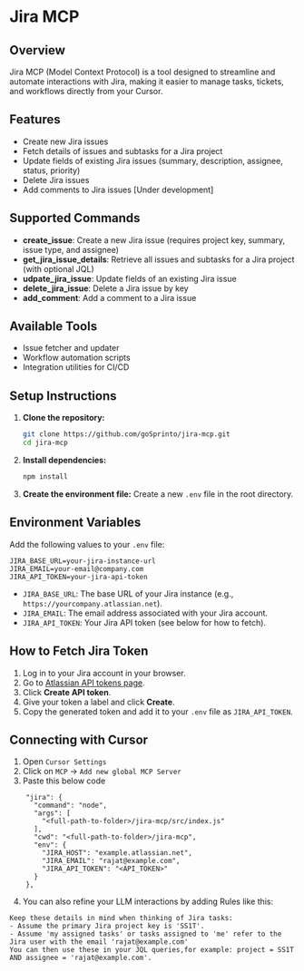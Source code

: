 # Jira MCP

## Overview
Jira MCP (Model Context Protocol) is a tool designed to streamline and automate interactions with Jira, making it easier to manage tasks, tickets, and workflows directly from your Cursor.

## Features
- Create new Jira issues
- Fetch details of issues and subtasks for a Jira project
- Update fields of existing Jira issues (summary, description, assignee, status, priority)
- Delete Jira issues
- Add comments to Jira issues [Under development]

## Supported Commands
- **create_issue**: Create a new Jira issue (requires project key, summary, issue type, and assignee)
- **get_jira_issue_details**: Retrieve all issues and subtasks for a Jira project (with optional JQL)
- **udpate_jira_issue**: Update fields of an existing Jira issue
- **delete_jira_issue**: Delete a Jira issue by key
- **add_comment**: Add a comment to a Jira issue

## Available Tools
- Issue fetcher and updater
- Workflow automation scripts
- Integration utilities for CI/CD

## Setup Instructions
1. **Clone the repository:**
   ```sh
   git clone https://github.com/goSprinto/jira-mcp.git
   cd jira-mcp
   ```
2. **Install dependencies:**
   ```sh
   npm install
   ```
3. **Create the environment file:**
   Create a new `.env` file in the root directory.

## Environment Variables
Add the following values to your `.env` file:

```
JIRA_BASE_URL=your-jira-instance-url
JIRA_EMAIL=your-email@company.com
JIRA_API_TOKEN=your-jira-api-token
```

- `JIRA_BASE_URL`: The base URL of your Jira instance (e.g., `https://yourcompany.atlassian.net`).
- `JIRA_EMAIL`: The email address associated with your Jira account.
- `JIRA_API_TOKEN`: Your Jira API token (see below for how to fetch).

## How to Fetch Jira Token
1. Log in to your Jira account in your browser.
2. Go to [Atlassian API tokens page](https://id.atlassian.com/manage-profile/security/api-tokens).
3. Click **Create API token**.
4. Give your token a label and click **Create**.
5. Copy the generated token and add it to your `.env` file as `JIRA_API_TOKEN`.

## Connecting with Cursor

1. Open `Cursor Settings`
2. Click on `MCP` -> `Add new global MCP Server`
3. Paste this below code
```
    "jira": {
      "command": "node",
      "args": [
        "<full-path-to-folder>/jira-mcp/src/index.js"
      ],
      "cwd": "<full-path-to-folder>/jira-mcp",
      "env": {
        "JIRA_HOST": "example.atlassian.net",
        "JIRA_EMAIL": "rajat@example.com",
        "JIRA_API_TOKEN": "<API_TOKEN>"
      }
    },
```
4. You can also refine your LLM interactions by adding Rules like this:

```
Keep these details in mind when thinking of Jira tasks:
- Assume the primary Jira project key is 'SS1T'.
- Assume 'my assigned tasks' or tasks assigned to 'me' refer to the Jira user with the email 'rajat@example.com' 
You can then use these in your JQL queries,for example: project = SS1T AND assignee = 'rajat@example.com'.
```
 